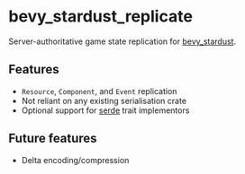 # bevy_stardust_replicate
Server-authoritative game state replication for [bevy_stardust].

## Features
- `Resource`, `Component`, and `Event` replication
- Not reliant on any existing serialisation crate
- Optional support for [serde] trait implementors

## Future features
- Delta encoding/compression

[bevy_stardust]: https://github.com/Veritius/bevy_stardust/
[serde]: https://serde.rs/
[bincode]: https://docs.rs/bincode/latest/bincode/